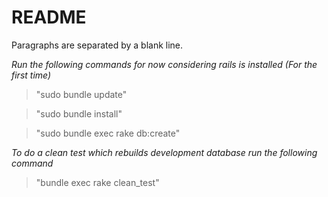 README
======

Paragraphs are separated by a blank line.

*Run the following commands for now considering rails is installed (For the first time)*

> "sudo bundle update"

> "sudo bundle install"

> "sudo bundle exec rake db:create"

*To do a clean test which rebuilds development database run the following command*

> "bundle exec rake clean_test"
